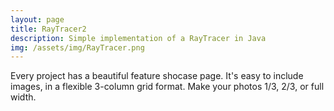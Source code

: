 ```yaml
---
layout: page
title: RayTracer2
description: Simple implementation of a RayTracer in Java
img: /assets/img/RayTracer.png
---
```


Every project has a beautiful feature shocase page. It's easy to include images, in a flexible 3-column grid format. Make your photos 1/3, 2/3, or full width.

